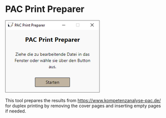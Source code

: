 # PAC Print Preparer

![P3 Screenshot](./public/p3_screenshot.jpg)

This tool prepares the results from https://www.kompetenzanalyse-pac.de/ for duplex printing by removing the cover pages and inserting empty pages if needed.
